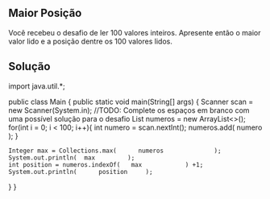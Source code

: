 ## Maior Posição

Você recebeu o desafio de ler 100 valores inteiros. Apresente então o maior valor lido e a posição dentre os 100 valores lidos.


## Solução

import java.util.*;

public class Main {
  public static void main(String[] args) {
    Scanner scan = new Scanner(System.in);
//TODO: Complete os espaços em branco com uma possível solução para o desafio
    List<Integer> numeros = new ArrayList<>();
    for(int i = 0; i < 100; i++){
      int numero = scan.nextInt();
      numeros.add(  numero                  );
    }

    Integer max = Collections.max(      numeros              );
    System.out.println(  max         );
    int position = numeros.indexOf(   max            ) +1;
    System.out.println(      position     );
  }
}

